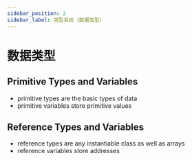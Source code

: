 ```yaml
---
sidebar_position: 2
sidebar_label: 类型系统（数据类型）
---
```


# 数据类型

## Primitive Types and Variables

- primitive types are the basic types of data
- primitive variables store primitive values

## Reference Types and Variables

- reference types are any instantiable class as well as arrays
- reference variables store addresses
